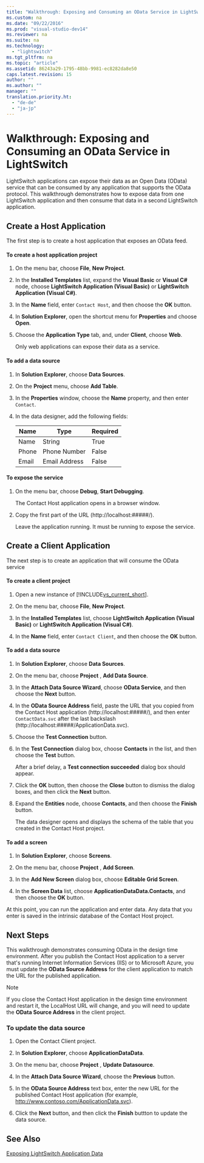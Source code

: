 ```yaml
---
title: "Walkthrough: Exposing and Consuming an OData Service in LightSwitch"
ms.custom: na
ms.date: "09/22/2016"
ms.prod: "visual-studio-dev14"
ms.reviewer: na
ms.suite: na
ms.technology: 
  - "lightswitch"
ms.tgt_pltfrm: na
ms.topic: "article"
ms.assetid: 86243a29-1795-48bb-9981-ec8282da8e50
caps.latest.revision: 15
author: ""
ms.author: ""
manager: ""
translation.priority.ht: 
  - "de-de"
  - "ja-jp"
---
```

# Walkthrough: Exposing and Consuming an OData Service in LightSwitch
LightSwitch applications can expose their data as an Open Data (OData) service that can be consumed by any application that supports the OData protocol. This walkthrough demonstrates how to expose data from one LightSwitch application and then consume that data in a second LightSwitch application.  
  
## Create a Host Application  
 The first step is to create a host application that exposes an OData feed.  
  
#### To create a host application project  
  
1.  On the menu bar, choose **File**, **New Project**.  
  
2.  In the **Installed Templates** list, expand the **Visual Basic** or **Visual C#** node, choose **LightSwitch Application (Visual Basic)** or **LightSwitch Application (Visual C#)**.  
  
3.  In the **Name** field, enter `Contact Host`, and then choose the **OK** button.  
  
4.  In **Solution Explorer**, open the shortcut menu for **Properties** and choose **Open**.  
  
5.  Choose the **Application Type** tab, and, under **Client**, choose **Web**.  
  
     Only web applications can expose their data as a service.  
  
#### To add a data source  
  
1.  In **Solution Explorer**, choose **Data Sources**.  
  
2.  On the **Project**  menu, choose **Add Table**.  
  
3.  In the **Properties** window, choose the **Name** property, and then enter `Contact`.  
  
4.  In the data designer, add the following fields:  
  
    |Name|Type|Required|  
    |----------|----------|--------------|  
    |Name|String|True|  
    |Phone|Phone Number|False|  
    |Email|Email Address|False|  
  
#### To expose the service  
  
1.  On the menu bar, choose **Debug**, **Start Debugging**.  
  
     The Contact Host application opens in a browser window.  
  
2.  Copy the first part of the URL (http://localhost:#####/).  
  
     Leave the application running. It must be running to expose the service.  
  
## Create a Client Application  
 The next step is to create an application that will consume the OData service  
  
#### To create a client project  
  
1.  Open a new instance of [!INCLUDE[vs_current_short](../vs140/includes/vs_current_short_md.md)].  
  
2.  On the menu bar, choose **File**, **New Project**.  
  
3.  In the **Installed Templates** list, choose **LightSwitch Application (Visual Basic)** or **LightSwitch Application (Visual C#)**.  
  
4.  In the **Name** field, enter `Contact Client`, and then choose the **OK** button.  
  
#### To add a data source  
  
1.  In **Solution Explorer**, choose **Data Sources**.  
  
2.  On the menu bar, choose **Project** , **Add Data Source**.  
  
3.  In the **Attach Data Source Wizard**, choose **OData Service**, and then choose the **Next** button.  
  
4.  In the **OData Source Address** field, paste the URL that you copied from the Contact Host application (http://localhost:#####/), and then enter `ContactData.svc` after the last backslash (http://localhost:#####/ApplicationData.svc).  
  
5.  Choose the **Test Connection** button.  
  
6.  In the **Test Connection** dialog box, choose **Contacts** in the list, and then choose the **Test** button.  
  
     After a brief delay, a **Test connection succeeded** dialog box should appear.  
  
7.  Click the **OK** button, then choose the **Close** button to dismiss the dialog boxes, and then click the **Next** button.  
  
8.  Expand the **Entities** node, choose **Contacts**, and then choose the **Finish** button.  
  
     The data designer opens and displays the schema of the table that you created in the Contact Host project.  
  
#### To add a screen  
  
1.  In **Solution Explorer**, choose **Screens**.  
  
2.  On the menu bar, choose **Project** , **Add Screen**.  
  
3.  In the **Add New Screen** dialog box, choose **Editable Grid Screen**.  
  
4.  In the **Screen Data** list, choose **ApplicationDataData.Contacts**, and then choose the **OK** button.  
  
 At this point, you can run the application and enter data. Any data that you enter is saved in the intrinsic database of the Contact Host project.  
  
## Next Steps  
 This walkthrough demonstrates consuming OData in the design time environment. After you publish the Contact Host application to a server that's running Internet Information Services (IIS) or to Microsoft Azure, you must update the **OData Source Address** for the client application to match the URL for the published application.  
  
> [!NOTE]
>  If you close the Contact Host application in the design time environment and restart it, the LocalHost URL will change, and you will need to update the **OData Source Address** in the client project.  
  
### To update the data source  
  
1.  Open the Contact Client project.  
  
2.  In **Solution Explorer**, choose **ApplicationDataData**.  
  
3.  On the menu bar, choose **Project** , **Update Datasource**.  
  
4.  In the **Attach Data Source Wizard**, choose the **Previous** button.  
  
5.  In the **OData Source Address** text box, enter the new URL for the published Contact Host application (for example, http://www.contoso.com/ApplicationData.svc).  
  
6.  Click the **Next** button, and then click the **Finish** buttton to update the data source.  
  
## See Also  
 [Exposing LightSwitch Application Data](../vs140/exposing-lightswitch-application-data.md)